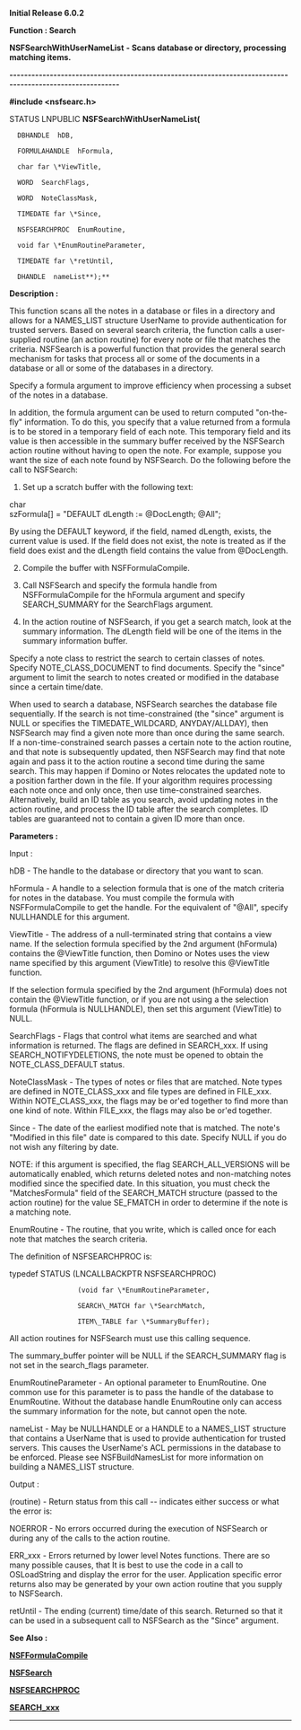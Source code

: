 




<!--
 /\* Font Definitions \*/
 @font-face
 {font-family:Helv;
 panose-1:2 11 6 4 2 2 2 3 2 4;}
@font-face
 {font-family:"Cambria Math";
 panose-1:2 4 5 3 5 4 6 3 2 4;}
 /\* Style Definitions \*/
 p.MsoNormal, li.MsoNormal, div.MsoNormal
 {margin-top:0cm;
 margin-right:0cm;
 margin-bottom:8.0pt;
 margin-left:0cm;
 line-height:107%;
 font-size:11.0pt;
 font-family:"Calibri",sans-serif;}
.MsoChpDefault
 {font-size:11.0pt;}
.MsoPapDefault
 {margin-bottom:8.0pt;
 line-height:107%;}
 /\* Page Definitions \*/
 @page WordSection1
 {size:612.0pt 792.0pt;
 margin:72.0pt 72.0pt 72.0pt 72.0pt;}
div.WordSection1
 {page:WordSection1;}
-->




**Initial Release 6.0.2**



**Function : Search**



**NSFSearchWithUserNameList** **- Scans
database or directory, processing matching items.**


**----------------------------------------------------------------------------------------------------------**



**#include <nsfsearc.h>**



STATUS
LNPUBLIC **NSFSearchWithUserNameList(**  

      DBHANDLE  hDB,  

      FORMULAHANDLE  hFormula,  

      char far \*ViewTitle,  

      WORD  SearchFlags,  

      WORD  NoteClassMask,  

      TIMEDATE far \*Since,  

      NSFSEARCHPROC  EnumRoutine,  

      void far \*EnumRoutineParameter,  

      TIMEDATE far \*retUntil,  

      DHANDLE  nameList**);**



**Description :**



This
function scans all the notes in a database or files in a directory and allows
for a NAMES\_LIST structure UserName to provide authentication for trusted
servers. Based on several search criteria, the function calls a user-supplied
routine (an action routine) for every note or file that matches the criteria.
NSFSearch is a powerful function that provides the general search mechanism for
tasks that process all or some of the documents in a database or all or some of
the databases in a directory.  

  

Specify a formula argument to improve efficiency when processing a subset of
the notes in a database. 


 


In addition,
the formula argument can be used to return computed "on-the-fly"
information.  To do this, you specify that a value returned from a formula is
to be stored in a temporary field of each note.  This temporary field and its
value is then accessible in the summary buffer received by the NSFSearch action
routine without having to open the note.  For example, suppose you want the
size of each note found by NSFSearch.  Do the following before the call to
NSFSearch:


1.  Set up a
scratch buffer with the following text:


char       
szFormula[] = "DEFAULT dLength := @DocLength; @All";


By using the
DEFAULT keyword, if the field, named dLength, exists, the current value is
used.  If the field does not exist, the note is treated as if the field does
exist and the dLength field contains the value from @DocLength.


2.  Compile
the buffer with NSFFormulaCompile.


3.  Call
NSFSearch  and specify the formula handle from NSFFormulaCompile for the
hFormula argument and specify SEARCH\_SUMMARY for the SearchFlags argument.


4.  In the
action routine of NSFSearch, if you get a search match, look at the summary information. 
The dLength field will be one of the items in the summary information buffer.


 


Specify a
note class to restrict the search to certain classes of notes. Specify
NOTE\_CLASS\_DOCUMENT to find documents. Specify the "since" argument
to limit the search to notes created or modified in the database since a
certain time/date.   

  

When used to search a database, NSFSearch searches the database file
sequentially. If the search is not time-constrained (the "since"
argument is NULL or specifies the TIMEDATE\_WILDCARD, ANYDAY/ALLDAY), then
NSFSearch may find a given note more than once during the same search. If a
non-time-constrained search passes a certain note to the action routine, and
that note is subsequently updated, then NSFSearch may find that note again and
pass it to the action routine a second time during the same search. This may
happen if Domino or Notes relocates the updated note to a position farther down
in the file. If your algorithm requires processing each note once and only
once, then use time-constrained searches. Alternatively, build an ID table as
you search, avoid updating notes in the action routine, and process the ID
table after the search completes. ID tables are guaranteed not to contain a
given ID more than once.


 


**Parameters :**



Input :  

hDB  -  The handle to the database or directory that you want to scan.  

  

hFormula  -  A handle to a selection formula that is one of the match criteria
for notes in the database. You must compile the formula with NSFFormulaCompile
to get the handle. For the equivalent of "@All", specify NULLHANDLE
for this argument.  

  

ViewTitle  -  The address of a null-terminated string that contains a view
name.  If the selection formula specified by the 2nd argument (hFormula)
contains the @ViewTitle function, then Domino or Notes uses the view name
specified by this argument (ViewTitle) to resolve this @ViewTitle function.    

  

If the selection formula specified by the 2nd argument (hFormula) does not
contain the @ViewTitle function, or if you are not using a the selection
formula (hFormula is NULLHANDLE), then set this argument (ViewTitle) to NULL.   

  

  

SearchFlags  -  Flags that control what items are searched and what information
is returned. The flags are defined in SEARCH\_xxx.  If using
SEARCH\_NOTIFYDELETIONS, the note must be opened to obtain the
NOTE\_CLASS\_DEFAULT status.   

  

NoteClassMask  -  The types of notes or files that are matched. Note types are
defined in NOTE\_CLASS\_xxx and file types are defined in FILE\_xxx. Within
NOTE\_CLASS\_xxx, the flags may be or'ed together to find more than one kind of
note.  Within FILE\_xxx, the flags may also be or'ed together.  

  

Since  -  The date of the earliest modified note that is matched. The note's
"Modified in this file" date is compared to this date.  Specify NULL
if you do not wish any filtering by date.  

  

NOTE: if this argument is specified, the flag SEARCH\_ALL\_VERSIONS will be
automatically enabled, which returns deleted notes and non-matching notes
modified since the specified date.  In this situation, you must check the
"MatchesFormula" field of the SEARCH\_MATCH structure (passed to the
action routine) for the value SE\_FMATCH in order to determine if the note is a
matching note.  

  

EnumRoutine  -  The routine, that you write, which is called once for each note
that matches the search criteria.  

  

The definition of NSFSEARCHPROC is:  

  

typedef STATUS (LNCALLBACKPTR NSFSEARCHPROC)  

                     (void far \*EnumRoutineParameter,  

                     SEARCH\_MATCH far \*SearchMatch,  

                     ITEM\_TABLE far \*SummaryBuffer);  

  

All action routines for NSFSearch must use this calling sequence.  

  

The summary\_buffer pointer will be NULL if the SEARCH\_SUMMARY flag is not set
in the search\_flags parameter.  

  

EnumRoutineParameter  -  An optional parameter to EnumRoutine. One common use
for this parameter is to pass the handle of the database to EnumRoutine. 
Without the database handle EnumRoutine only can access the summary information
for the note, but cannot open the note.  

  

nameList  -  May be NULLHANDLE or a HANDLE to a NAMES\_LIST structure that
contains a UserName that is used to provide authentication for trusted
servers.  This causes the UserName's ACL permissions in the database to be
enforced.  Please see NSFBuildNamesList for more information on building a
NAMES\_LIST structure.  

  




Output :  

(routine)  -  Return status from this call -- indicates either success or what
the error is:  

  

NOERROR - No errors occurred during the execution of NSFSearch or during any of
the calls to the action routine.  

ERR\_xxx - Errors returned by lower level Notes functions.  There are so many
possible causes, that It is best to use the code in a call to OSLoadString and
display the error for the user.  Application specific error returns also may be
generated by your own action routine that you supply to NSFSearch.  

  

  

retUntil  -  The ending (current) time/date of this search.  Returned so that
it can be used in a subsequent call to NSFSearch as the "Since"
argument.  

  




 **See Also :**


**[NSFFormulaCompile](NSFFormulaCompile.md)**


**[NSFSearch](NSFSearch.md)**


**[NSFSEARCHPROC](NSFSEARCHPROC.md)**


**[SEARCH\_xxx](notes:///852584E300582C9D/61FD4E9848264AD28525620B006BA8BD/85255D56004D3F6385255B4B004EBF15)**



----------------------------------------------------------------------------------------------------------


 





